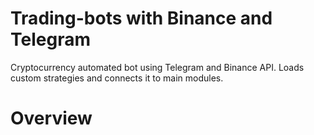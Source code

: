 # Trading-bots with Binance and Telegram
Cryptocurrency automated bot using Telegram and Binance API. Loads custom strategies and connects it to main modules.

# Overview



